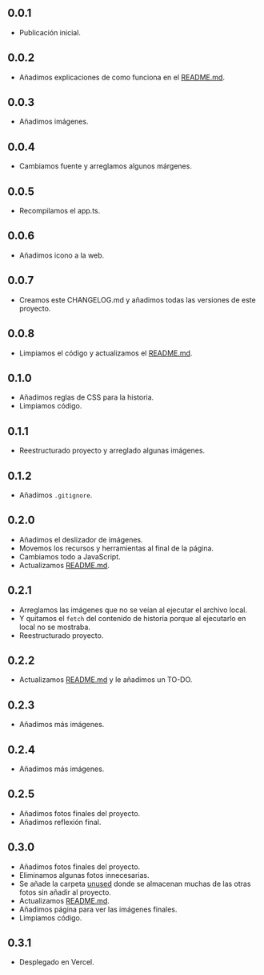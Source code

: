 
## 0.0.1
- Publicación inicial.

## 0.0.2
- Añadimos explicaciones de como funciona en el [README.md](README.md).

## 0.0.3
- Añadimos imágenes.

## 0.0.4
- Cambiamos fuente y arreglamos algunos márgenes.

## 0.0.5
- Recompilamos el app.ts.

## 0.0.6
- Añadimos icono a la web.

## 0.0.7
- Creamos este CHANGELOG.md y añadimos todas las versiones de este proyecto.

## 0.0.8
- Limpiamos el código y actualizamos el [README.md](README.md).

## 0.1.0
- Añadimos reglas de CSS para la historia.
- Limpiamos código.

## 0.1.1
- Reestructurado proyecto y arreglado algunas imágenes.

## 0.1.2
- Añadimos ``.gitignore``.

## 0.2.0
- Añadimos el deslizador de imágenes.
- Movemos los recursos y herramientas al final de la página.
- Cambiamos todo a JavaScript.
- Actualizamos [README.md](README.md).

## 0.2.1
- Arreglamos las imágenes que no se veían al ejecutar el archivo local.
- Y quitamos el `fetch` del contenido de historia porque al ejecutarlo en local no se mostraba.
- Reestructurado proyecto.

## 0.2.2
- Actualizamos [README.md](README.md) y le añadimos un TO-DO.

## 0.2.3
- Añadimos más imágenes.

## 0.2.4
- Añadimos más imágenes.

## 0.2.5
- Añadimos fotos finales del proyecto.
- Añadimos reflexión final.

## 0.3.0
- Añadimos fotos finales del proyecto.
- Eliminamos algunas fotos innecesarias.
- Se añade la carpeta [unused](unused/) donde se almacenan muchas de las otras fotos sin añadir al proyecto.
- Actualizamos [README.md](README.md).
- Añadimos página para ver las imágenes finales.
- Limpiamos código.

## 0.3.1
- Desplegado en Vercel.